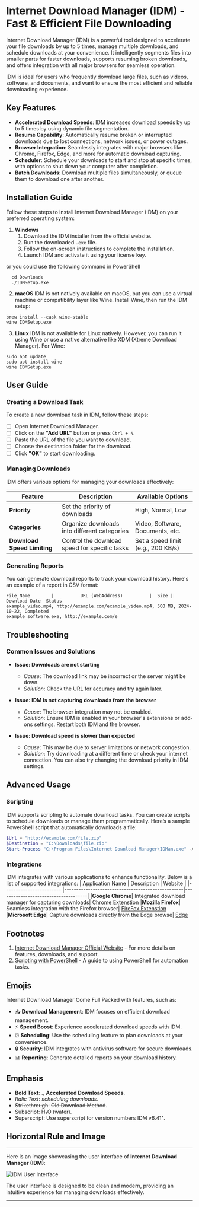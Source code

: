 
# Internet Download Manager (IDM) - Fast & Efficient File Downloading

Internet Download Manager (IDM) is a powerful tool designed to accelerate your file downloads by up to 5 times, manage multiple downloads, and schedule downloads at your convenience. It intelligently segments files into smaller parts for faster downloads, supports resuming broken downloads, and offers integration with all major browsers for seamless operation.

IDM is ideal for users who frequently download large files, such as videos, software, and documents, and want to ensure the most efficient and reliable downloading experience.


## Key Features

- **Accelerated Download Speeds**: IDM increases download speeds by up to 5 times by using dynamic file segmentation.
- **Resume Capability**: Automatically resume broken or interrupted downloads due to lost connections, network issues, or power outages.
- **Browser Integration**: Seamlessly integrates with major browsers like Chrome, Firefox, Edge, and more for automatic download capturing.
- **Scheduler**: Schedule your downloads to start and stop at specific times, with options to shut down your computer after completion.
- **Batch Downloads**: Download multiple files simultaneously, or queue them to download one after another.

## Installation Guide

Follow these steps to install Internet Download Manager (IDM) on your preferred operating system:
1. **Windows**
   1. Download the IDM installer from the official website.
   2. Run the downloaded `.exe` file.
   3. Follow the on-screen instructions to complete the installation.
   4. Launch IDM and activate it using your license key.

or you could use the following command in PowerShell
 ```
   cd Downloads
   ./IDMSetup.exe
```
  2. **macOS** IDM is not natively available on macOS, but you can use a virtual machine or compatibility layer like Wine. Install Wine, then run the IDM setup:
```
brew install --cask wine-stable
wine IDMSetup.exe
```
3. **Linux** IDM is not available for Linux natively. However, you can run it using Wine or use a native alternative like XDM (Xtreme Download Manager). For Wine:
```
sudo apt update
sudo apt install wine
wine IDMSetup.exe
```

## User Guide

### Creating a Download Task
To create a new download task in IDM, follow these steps:

- [ ] Open Internet Download Manager.
- [ ] Click on the **"Add URL"** button or press `Ctrl + N`.
- [ ] Paste the URL of the file you want to download.
- [ ] Choose the destination folder for the download.
- [ ] Click **"OK"** to start downloading.

### Managing Downloads
IDM offers various options for managing your downloads effectively:

| Feature               | Description                                            | Available Options                  |
|-----------------------|--------------------------------------------------------|------------------------------------|
| **Priority**          | Set the priority of downloads                          | High, Normal, Low                  |
| **Categories**        | Organize downloads into different categories           | Video, Software, Documents, etc.   |
| **Download Speed Limiting** | Control the download speed for specific tasks  | Set a speed limit (e.g., 200 KB/s) |

### Generating Reports
You can generate download reports to track your download history. Here's an example of a report in CSV format:

```csv
File Name        |          URL (WebAddress)          |  Size | Download Date  Status
example_video.mp4, http://example.com/example_video.mp4, 500 MB, 2024-10-22, Completed
example_software.exe, http://example.com/e
```


## Troubleshooting

### Common Issues and Solutions

- **Issue: Downloads are not starting**
  - *Cause*: The download link may be incorrect or the server might be down.
  - *Solution*: Check the URL for accuracy and try again later.

- **Issue: IDM is not capturing downloads from the browser**
  - *Cause*: The browser integration may not be enabled.
  - *Solution*: Ensure IDM is enabled in your browser's extensions or add-ons settings. Restart both IDM and the browser.

- **Issue: Download speed is slower than expected**
  - *Cause*: This may be due to server limitations or network congestion.
  - *Solution*: Try downloading at a different time or check your internet connection. You can also try changing the download priority in IDM settings.

## Advanced Usage

### Scripting
IDM supports scripting to automate download tasks. You can create scripts to schedule downloads or manage them programmatically. Here’s a sample PowerShell script that automatically downloads a file:

```powershell
$Url = "http://example.com/file.zip"
$Destination = "C:\Downloads\file.zip"
Start-Process "C:\Program Files\Internet Download Manager\IDMan.exe" -ArgumentList "/d $Url /p $Destination /n"
```

### Integrations
IDM integrates with various applications to enhance functionality. Below is a list of supported integrations:
| Application   Name    | Description   | Website  | 
|------------------------ |--------------------------------------------------|-------------------------------------| 
|**Google Chrome**| Integrated download manager for capturing downloads| [Chrome Extenstion](https://chromewebstore.google.com/detail/idm-integration-module/ngpampappnmepgilojfohadhhmbhlaek)
|**Mozilla Firefox**| Seamless integration with the Firefox browser| [FireFox Extenstion](https://www.mozilla.org/en-US/firefox/)
|**Microsoft Edge**| Capture downloads directly from the Edge browse| [Edge ](https://www.microsoft.com/edge)



## Footnotes

1. [Internet Download Manager Official Website](https://www.internetdownloadmanager.com) - For more details on features, downloads, and support.
2. [Scripting with PowerShell](https://docs.microsoft.com/en-us/powershell/scripting/overview?view=powershell-7.2) - A guide to using PowerShell for automation tasks.


## Emojis

Internet Download Manager Come Full Packed with features, such as:

- 📥 **Download Management**: IDM focuses on efficient download management.
- ⚡ **Speed Boost**: Experience accelerated download speeds with IDM.
- ⏰ **Scheduling**: Use the scheduling feature to plan downloads at your convenience.
- 🔒 **Security**: IDM integrates with antivirus software for secure downloads.
- 📊 **Reporting**: Generate detailed reports on your download history.

## Emphasis

- **Bold Text**: ., **Accelerated Download Speeds**.
- *Italic Text*:  *scheduling downloads*.
- ~~Strikethrough~~:  ~~Old Download Method~~.
- Subscript:  H₂O (water).
- Superscript: Use superscript for version numbers  IDM v6.41⁺.

## Horizontal Rule and Image
---
Here is an image showcasing the user interface of **Internet Download Manager (IDM)**:

![IDM User Interface](https://cdn.neowin.com/news/images/uploaded/2017/10/1507071345_internet_download_manager_screen.jpg)

The user interface is designed to be clean and modern, providing an intuitive experience for managing downloads effectively.

---


